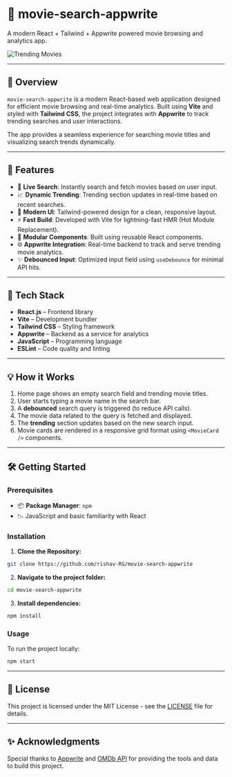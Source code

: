 # 🎥 movie-search-appwrite

A modern React + Tailwind + Appwrite powered movie browsing and analytics app.

![Trending Movies](./assets/Screenshot%202025-07-02%20230714.png)

---

## 🧠 Overview

`movie-search-appwrite` is a modern React-based web application designed for efficient movie browsing and real-time analytics. Built using **Vite** and styled with **Tailwind CSS**, the project integrates with **Appwrite** to track trending searches and user interactions.

The app provides a seamless experience for searching movie titles and visualizing search trends dynamically.

---

## 🚀 Features

* 🔎 **Live Search**: Instantly search and fetch movies based on user input.
* 📈 **Dynamic Trending**: Trending section updates in real-time based on recent searches.
* 🎨 **Modern UI**: Tailwind-powered design for a clean, responsive layout.
* ⚡ **Fast Build**: Developed with Vite for lightning-fast HMR (Hot Module Replacement).
* 🧱 **Modular Components**: Built using reusable React components.
* 🌐 **Appwrite Integration**: Real-time backend to track and serve trending movie analytics.
* ✨ **Debounced Input**: Optimized input field using `useDebounce` for minimal API hits.

---

## 🔧 Tech Stack

* **React.js** – Frontend library
* **Vite** – Development bundler
* **Tailwind CSS** – Styling framework
* **Appwrite** – Backend as a service for analytics
* **JavaScript** – Programming language
* **ESLint** – Code quality and linting

---

## 💡 How it Works

1. Home page shows an empty search field and trending movie titles.
2. User starts typing a movie name in the search bar.
3. A **debounced** search query is triggered (to reduce API calls).
4. The movie data related to the query is fetched and displayed.
5. The **trending** section updates based on the new search input.
6. Movie cards are rendered in a responsive grid format using `<MovieCard />` components.

---

## 🛠️ Getting Started

### Prerequisites

* 📦 **Package Manager**: `npm`
* 📉 JavaScript and basic familiarity with React

### Installation

1. **Clone the Repository:**

```bash
git clone https://github.com/rishav-RG/movie-search-appwrite
```

2. **Navigate to the project folder:**

```bash
cd movie-search-appwrite
```

3. **Install dependencies:**

```bash
npm install
```

### Usage

To run the project locally:

```bash
npm start
```

---

## 📄 License

This project is licensed under the MIT License - see the [LICENSE](./LICENSE) file for details.

---

## ✨ Acknowledgments

Special thanks to [Appwrite](https://appwrite.io/) and [OMDb API](https://www.omdbapi.com/) for providing the tools and data to build this project.
